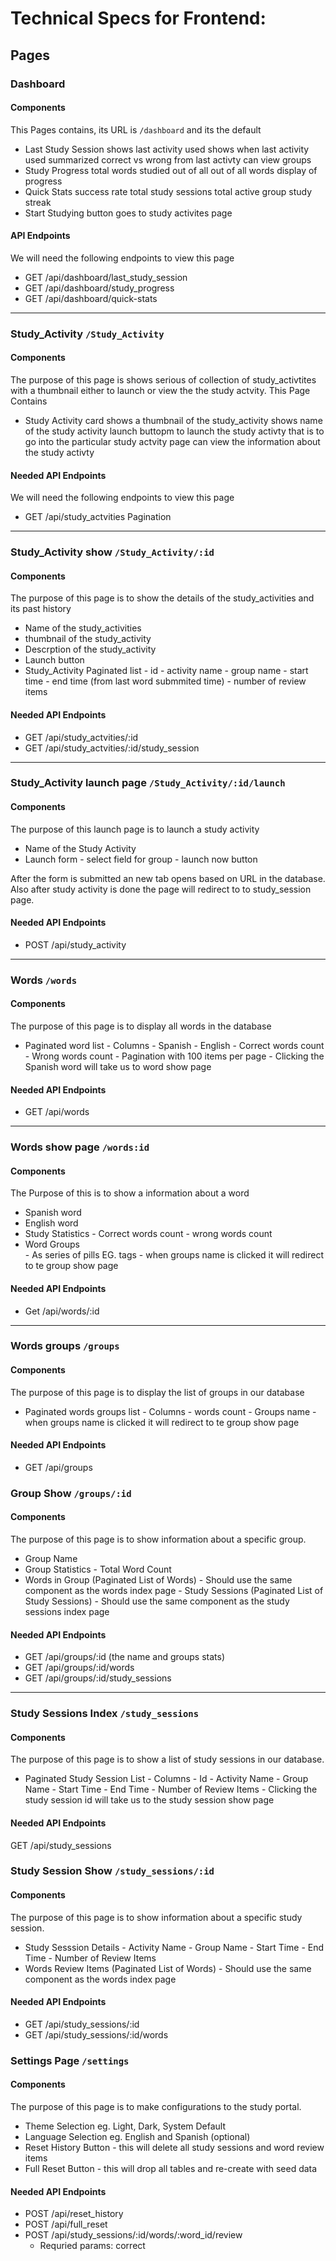 # Technical Specs for Frontend:

## Pages

### Dashboard

#### Components
This Pages contains, its URL is `/dashboard` and its the default
- Last Study Session
        shows last activity used
        shows when last activity used
        summarized correct vs wrong from  last activty
        can view groups
- Study Progress
        total words studied out of all out of all words
        display of progress
- Quick Stats
        success rate
        total study sessions
        total active group
        study streak
- Start Studying button
        goes to study activites page
#### API Endpoints
We will need the following endpoints to view this page

- GET /api/dashboard/last_study_session 
- GET /api/dashboard/study_progress
- GET /api/dashboard/quick-stats

---

### Study_Activity `/Study_Activity`

#### Components
The purpose of this page is shows serious of collection of study_activtites with a thumbnail either to launch or view the the study actvity. This Page Contains

- Study Activity card
        shows a thumbnail of the study_activity
        shows name of the study activity
        launch buttopm to launch the study activty that is to go into the particular study actvity page
        can view the information about the study activty

#### Needed API Endpoints
We will need the following endpoints to view this page

- GET /api/study_actvities
        Pagination
---
### Study_Activity show `/Study_Activity/:id`

#### Components
The purpose of this page is to show the details of the study_activities and its past history 

- Name of the study_activities
- thumbnail of the study_activity
- Descrption of the study_activity
- Launch button
- Study_Activity Paginated list
        - id 
        - activity name
        - group name
        - start time 
        - end time (from last word submmited time)
        - number of review items 

#### Needed API Endpoints
- GET /api/study_actvities/:id
- GET /api/study_actvities/:id/study_session
---
### Study_Activity launch page `/Study_Activity/:id/launch`

#### Components
The purpose of this launch page is to launch a study activity

- Name of the Study Activity
- Launch form 
        - select field for group 
        - launch now button

After the form is submitted an new tab opens based on URL in the database. Also after study activity is done the page will redirect to to study_session page.

#### Needed API Endpoints
- POST /api/study_activity
---
### Words `/words`

#### Components
The purpose of this page is to display all words in the database

- Paginated word list 
        - Columns
                - Spanish
                - English
                - Correct words count
                - Wrong words count
        - Pagination with 100 items per page
        - Clicking the Spanish word will take us to word show page

#### Needed API Endpoints
- GET /api/words
---
### Words show page `/words:id`

#### Components
The Purpose of this is to show a information about a word

- Spanish word
- English word
- Study Statistics
        - Correct words count
        - wrong words count
- Word Groups  
        - As series of pills EG. tags
        - when groups name is clicked it will redirect to te group show page

#### Needed API Endpoints
- Get /api/words/:id

---
### Words groups `/groups`

#### Components
The purpose of this page is to display the list of groups in our database

- Paginated words groups list
        - Columns
                - words count
                - Groups name
        - when groups name is clicked it will redirect to te group show page

#### Needed API Endpoints
- GET /api/groups

### Group Show `/groups/:id`

#### Components
The purpose of this page is to show information about a specific group.

- Group Name
- Group Statistics
        - Total Word Count
- Words in Group (Paginated List of Words)
        - Should use the same component as the words index page
        - Study Sessions (Paginated List of Study Sessions)
        - Should use the same component as the study sessions index page

#### Needed API Endpoints
- GET /api/groups/:id (the name and groups stats)
- GET /api/groups/:id/words
- GET /api/groups/:id/study_sessions
---

### Study Sessions Index `/study_sessions`

#### Components
The purpose of this page is to show a list of study sessions in our database.
- Paginated Study Session List
        - Columns
                - Id
                - Activity Name
                - Group Name
                - Start Time
                - End Time
                - Number of Review Items
        - Clicking the study session id will take us to the study session show page
        
#### Needed API Endpoints
GET /api/study_sessions


### Study Session Show `/study_sessions/:id`

#### Components
The purpose of this page is to show information about a specific study session.

- Study Sesssion Details
        - Activity Name
        - Group Name
        - Start Time
        - End Time
        - Number of Review Items
- Words Review Items (Paginated List of Words)
        - Should use the same component as the words index page
#### Needed API Endpoints   
- GET /api/study_sessions/:id
- GET /api/study_sessions/:id/words

### Settings Page `/settings`
#### Components
The purpose of this page is to make configurations to the study portal.

- Theme Selection eg. Light, Dark, System Default
- Language Selection eg. English and Spanish (optional)
- Reset History Button
        - this will delete all study sessions and word review items
- Full Reset Button
        - this will drop all tables and re-create with seed data

#### Needed API Endpoints
- POST /api/reset_history
- POST /api/full_reset
- POST /api/study_sessions/:id/words/:word_id/review
    - Requried params: correct